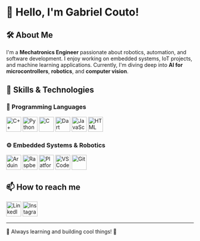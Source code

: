 # 👋 Hello, I'm Gabriel Couto!

## 🛠 About Me
I'm a **Mechatronics Engineer** passionate about robotics, automation, and software development. I enjoy working on embedded systems, IoT projects, and machine learning applications. Currently, I'm diving deep into **AI for microcontrollers**, **robotics**, and **computer vision**.

## 🚀 Skills & Technologies

### 📌 Programming Languages
<a href="https://isocpp.org/" target="_blank"><img src="https://cdn.worldvectorlogo.com/logos/c.svg" alt="C++" width="40" height="40"/></a>
<a href="https://www.python.org/" target="_blank"><img src="https://www.vectorlogo.zone/logos/python/python-icon.svg" alt="Python" width="40" height="40"/></a>
<a href="https://en.wikipedia.org/wiki/C_(programming_language)" target="_blank"><img src="https://cdn.worldvectorlogo.com/logos/c-1.svg" alt="C" width="40" height="40"/></a>
<a href="https://dart.dev/" target="_blank"><img src="https://www.vectorlogo.zone/logos/dartlang/dartlang-icon.svg" alt="Dart" width="40" height="40"/></a>
<a href="https://developer.mozilla.org/en-US/docs/Web/JavaScript" target="_blank"><img src="https://www.vectorlogo.zone/logos/javascript/javascript-icon.svg" alt="JavaScript" width="40" height="40"/></a>
<a href="https://developer.mozilla.org/en-US/docs/Web/HTML" target="_blank"><img src="https://www.vectorlogo.zone/logos/w3_html5/w3_html5-icon.svg" alt="HTML" width="40" height="40"/></a>

### ⚙️ Embedded Systems & Robotics
<a href="https://www.arduino.cc/" target="_blank"><img src="https://cdn.worldvectorlogo.com/logos/arduino-1.svg" alt="Arduino" width="40" height="40"/></a>
<a href="https://www.raspberrypi.org/" target="_blank"><img src="https://www.vectorlogo.zone/logos/raspberrypi/raspberrypi-icon.svg" alt="Raspberry Pi" width="40" height="40"/></a>
<a href="https://platformio.org/" target="_blank"><img src="https://cdn.worldvectorlogo.com/logos/platformio.svg" alt="PlatformIO" width="40" height="40"/></a>
<a href="https://code.visualstudio.com/" target="_blank"><img src="https://www.vectorlogo.zone/logos/visualstudio_code/visualstudio_code-icon.svg" alt="VS Code" width="40" height="40"/></a>
<a href="https://git-scm.com/" target="_blank"><img src="https://www.vectorlogo.zone/logos/git-scm/git-scm-icon.svg" alt="Git" width="40" height="40"/></a>

## 📫 How to reach me
<a href="https://bit.ly/GabrielCoutoLinkedIn" target="_blank"><img src="https://www.vectorlogo.zone/logos/linkedin/linkedin-icon.svg" alt="LinkedIn" width="40" height="40"/></a>
<a href="https://bit.ly/gabrielhcouto" target="_blank"><img src="https://www.vectorlogo.zone/logos/instagram/instagram-icon.svg" alt="Instagram" width="40" height="40"/></a>

---

🔹 Always learning and building cool things! 🚀
